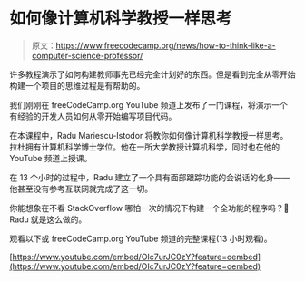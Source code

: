 # 如何像计算机科学教授一样思考

> 原文：<https://www.freecodecamp.org/news/how-to-think-like-a-computer-science-professor/>

许多教程演示了如何构建教师事先已经完全计划好的东西。但是看到完全从零开始构建一个项目的思维过程是有帮助的。

我们刚刚在 freeCodeCamp.org YouTube 频道上发布了一门课程，将演示一个有经验的开发人员如何从零开始编写项目代码。

在本课程中，Radu Mariescu-Istodor 将教你如何像计算机科学教授一样思考。拉杜拥有计算机科学博士学位。他在一所大学教授计算机科学，同时也在他的 YouTube 频道上授课。

在 13 个小时的过程中，Radu 建立了一个具有面部跟踪功能的会说话的化身——他甚至没有参考互联网就完成了这一切。

你能想象在不看 StackOverflow 哪怕一次的情况下构建一个全功能的程序吗？🤣Radu 就是这么做的。

观看以下或 freeCodeCamp.org YouTube 频道的完整课程(13 小时观看)。

[https://www.youtube.com/embed/OIc7urJC0zY?feature=oembed](https://www.youtube.com/embed/OIc7urJC0zY?feature=oembed)